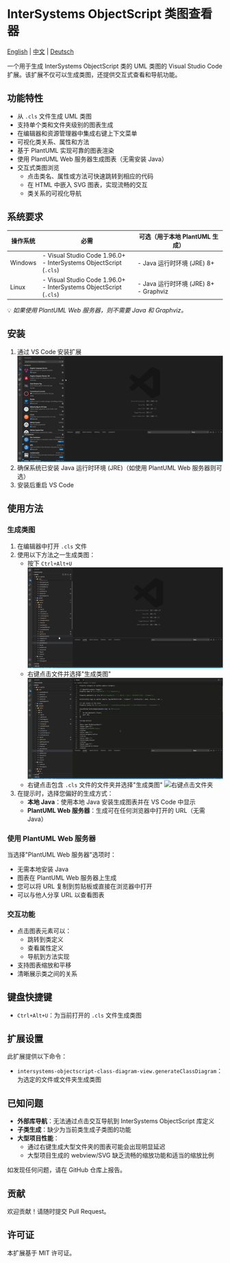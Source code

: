 # InterSystems ObjectScript 类图查看器

[English](README.md) | [中文](README.zh-CN.md) | [Deutsch](README.de-DE.md)

一个用于生成 InterSystems ObjectScript 类的 UML 类图的 Visual Studio Code 扩展。该扩展不仅可以生成类图，还提供交互式查看和导航功能。

## 功能特性

- 从 `.cls` 文件生成 UML 类图
- 支持单个类和文件夹级别的图表生成
- 在编辑器和资源管理器中集成右键上下文菜单
- 可视化类关系、属性和方法
- 基于 PlantUML 实现可靠的图表渲染
- 使用 PlantUML Web 服务器生成图表（无需安装 Java）
- 交互式类图浏览
  - 点击类名、属性或方法可快速跳转到相应的代码
  - 在 HTML 中嵌入 SVG 图表，实现流畅的交互
  - 类关系的可视化导航

## 系统要求

| 操作系统 | 必需 | 可选（用于本地 PlantUML 生成） |
|---------|---------|-----------------------------------------|
| Windows | - Visual Studio Code 1.96.0+  <br> - InterSystems ObjectScript (`.cls`) | - Java 运行时环境 (JRE) 8+ |
| Linux   | - Visual Studio Code 1.96.0+  <br> - InterSystems ObjectScript (`.cls`) | - Java 运行时环境 (JRE) 8+ <br> - Graphviz |

💡 *如果使用 PlantUML Web 服务器，则不需要 Java 和 Graphviz。*

## 安装
1. 通过 VS Code 安装扩展
![安装插件](images/install_plugin.gif)
2. 确保系统已安装 Java 运行时环境 (JRE)（如使用 PlantUML Web 服务器则可选）
3. 安装后重启 VS Code

## 使用方法

### 生成类图
1. 在编辑器中打开 `.cls` 文件
2. 使用以下方法之一生成类图：
   - 按下 `Ctrl+Alt+U`
   ![按下快捷键](images/press_shortcut.gif)
   - 右键点击文件并选择"生成类图"
   ![右键点击文件](images/right_click_file.gif)
   - 右键点击包含 `.cls` 文件的文件夹并选择"生成类图"
   ![右键点击文件夹](images/right_click_folder.gif)
3. 在提示时，选择您偏好的生成方式：
   - **本地 Java**：使用本地 Java 安装生成图表并在 VS Code 中显示
   - **PlantUML Web 服务器**：生成可在任何浏览器中打开的 URL（无需 Java）

### 使用 PlantUML Web 服务器
当选择"PlantUML Web 服务器"选项时：
- 无需本地安装 Java
- 图表在 PlantUML Web 服务器上生成
- 您可以将 URL 复制到剪贴板或直接在浏览器中打开
- 可以与他人分享 URL 以查看图表

### 交互功能
- 点击图表元素可以：
  - 跳转到类定义
  - 查看属性定义
  - 导航到方法实现
- 支持图表缩放和平移
- 清晰展示类之间的关系

## 键盘快捷键

- `Ctrl+Alt+U`：为当前打开的 `.cls` 文件生成类图

## 扩展设置

此扩展提供以下命令：

* `intersystems-objectscript-class-diagram-view.generateClassDiagram`：为选定的文件或文件夹生成类图

## 已知问题

- **外部库导航**：无法通过点击交互导航到 InterSystems ObjectScript 库定义
- **子类生成**：缺少为当前类生成子类图的功能
- **大型项目性能**：
  - 通过右键生成大型文件夹的图表可能会出现明显延迟
  - 大型项目生成的 webview/SVG 缺乏流畅的缩放功能和适当的缩放比例

如发现任何问题，请在 GitHub 仓库上报告。

## 贡献

欢迎贡献！请随时提交 Pull Request。

## 许可证

本扩展基于 MIT 许可证。
